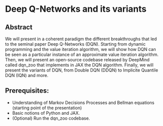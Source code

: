 # Deep Q-Networks and its variants

## Abstract

We will present in a coherent paradigm the different breakthroughs that led to the seminal paper Deep Q-Networks (DQN). Starting from dynamic programming and the value iteration algorithm, we will show how DQN can be seen as a particular instance of an approximate value iteration algorithm. Then, we will present an open-source codebase released by DeepMind called dqn_zoo that implements in JAX the DQN algorithm. Finally, we will present the variants of DQN, from Double DQN (DDQN) to Implicite Quantile DQN (IQN)  and more.

## Prerequisites:

- Understanding of Markov Decisions Processes and Bellman equations (starting point of the presentation)
- Basic notions of Python and JAX.
- (Optional) Run the dqn_zoo codebase.

